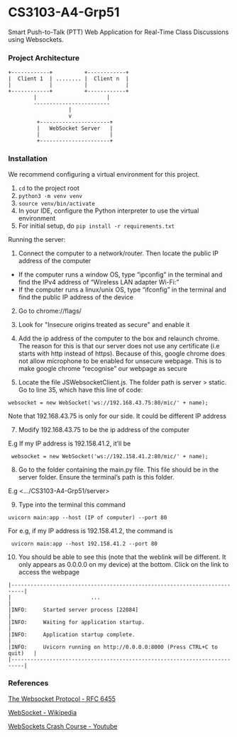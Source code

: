 # CS3103-A4-Grp51

Smart Push-to-Talk (PTT) Web Application for Real-Time Class Discussions using Websockets.

### Project Architecture

```
+------------+          +------------+
|  Client 1  | ........ |  Client n  |
|            |          |            |
+------------+          +------------+
        |                      |
        ------------------------
                   |
                   v
         +----------------------+
         |   WebSocket Server   |
         |                      |
         +----------------------+
```

### Installation

We recommend configuring a virtual environment for this project.
1. `cd` to the project root
2. `python3 -m venv venv`
3. `source venv/bin/activate`
4. In your IDE, configure the Python interpreter to use the virtual environment
5. For initial setup, do `pip install -r requirements.txt`

Running the server:
1. Connect the computer to a network/router. Then locate the public IP address of the computer
- If the computer runs a window OS, type “ipconfig” in the terminal and find the IPv4 address of “Wireless LAN adapter Wi-Fi:”
- If the computer runs a linux/unix OS, type “ifconfig” in the terminal and find the public IP address of the device
  
2. Go to chrome://flags/
   
4. Look for "Insecure origins treated as secure" and enable it
   
5. Add the ip address of the computer to the box and relaunch chrome. The reason for this is that our server does not use any certificate (i.e starts with http instead of https). Because of this, google chrome does not allow microphone to be enabled for unsecure webpage. This is to make google chrome “recognise” our webpage as secure
   
6. Locate the file JSWebsocketClient.js. The folder path is server > static. Go to line 35, which have this line of code:

```
websocket = new WebSocket('ws://192.168.43.75:80/mic/' + name); 
```

Note that 192.168.43.75 is only for our side. It could be different IP address

7. Modify 192.168.43.75 to be the ip address of the computer

E.g
If my IP address is 192.158.41.2, it’ll be

```
 websocket = new WebSocket('ws://192.158.41.2:80/mic/' + name); 
```

8. Go to the folder containing the main.py file. This file should be in the server folder. Ensure the terminal’s path is this folder. 

E.g
<.../CS3103-A4-Grp51/server> 

9. Type into the terminal this command
    
```
uvicorn main:app --host (IP of computer) --port 80
```

For e.g, if my IP address is 192.158.41.2, the command is

```
 uvicorn main:app --host 192.158.41.2 --port 80
```

10. You should be able to see this (note that the weblink will be different. It only appears as 0.0.0.0 on my device) at the bottom. Click on the link to access the webpage
```
|--------------------------------------------------------------------------| 
|                         ...                                              |
|INFO:     Started server process [22084]                                  |
|INFO:     Waiting for application startup.                                |
|INFO:     Application startup complete.                                   |
|INFO:     Uvicorn running on http://0.0.0.0:8000 (Press CTRL+C to quit)   |
|--------------------------------------------------------------------------|
```

### References

[The Websocket Protocol - RFC 6455](https://datatracker.ietf.org/doc/html/rfc6455#section-1.1)

[WebSocket - Wikipedia](https://en.wikipedia.org/wiki/WebSocket#:~:text=WebSocket%20is%20a%20computer%20communications,as%20RFC%206455%20in%202011.)

[WebSockets Crash Course - Youtube](https://www.youtube.com/watch?v=2Nt-ZrNP22A&ab_channel=HusseinNasser)
